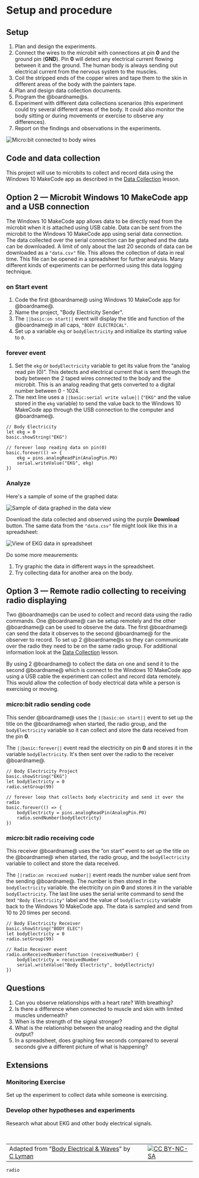 # Setup and procedure

## Setup

1. Plan and design the experiments.
2. Connect the wires to the microbit with connections at pin **0** and the ground pin (**GND**). Pin **0** will detect any electrical current flowing between it and the ground. The human body is always sending out electrical current from the nervous system to the muscles.
3. Coil the stripped ends of the copper wires and tape them to the skin in different areas of the body with the painters tape.
4. Plan and design data collection documents.
5. Program the @boardname@s.
6. Experiment with different data collections scenarios (this experiment could try several different areas of the body. It could also monitor the body sitting or during movements or exercise to observe any differences).
7. Report on the findings and observations in the experiments.

![Micro:bit connected to body wires](/static/courses/ucp-science/body-electrical/body-wires-connect.jpg)

## Code and data collection

This project will use to microbits to collect and record data using the Windows 10 MakeCode app  as described in the [Data Collection](/courses/ucp-science/data-collection/setup-procedure) lesson.

## Option 2 — Microbit Windows 10 MakeCode app and a USB connection

The Windows 10 MakeCode app allows data to be directly read from the microbit when it is attached using USB cable. Data can be sent from the microbit to the Windows 10 MakeCode app  using serial data connection. The data collected over the serial connection can be graphed and the data can be downloaded. A limit of only about the last 20 seconds of data can be downloaded as a ``"data.csv"`` file. This allows the collection of data in real time. This file can be opened in a spreadsheet for further analysis. Many different kinds of experiments can be performed using this data logging technique. 

### on Start event

1. Code the first @boardname@ using Windows 10 MakeCode app for @boardname@.
2. Name the project, "Body Electricity Sender".
3. The ``||basic:on start||`` event will display the title and function of the @boardname@ in all caps, ``"BODY ELECTRICAL"``.
4. Set up a variable ``ekg`` or ``bodyElectricity`` and initialize its starting value to `0`.

### forever event

1. Set the ``ekg`` or ``bodyElectricity`` variable to get its value from the “analog read pin (0)”. This detects and electrical current that is sent through the body between the 2 taped wires connected to the body and the microbit. This is an analog reading that gets converted to a digital number between 0 - 1024.
2. The next line uses a ``||basic:serial write value||`` (``"EKG"`` and the value stored in the ``ekg`` variable) to send the value back to the Windows 10 MakeCode app through the USB connection to the computer and @boardname@.

```blocks 
// Body Electricity
let ekg = 0
basic.showString("EKG")

// forever loop reading data on pin(0)
basic.forever(() => {
    ekg = pins.analogReadPin(AnalogPin.P0)
    serial.writeValue("EKG", ekg)
})
```

### Analyze

Here's a sample of some of the graphed data:

![Sample of data graphed in the data view](/static/courses/ucp-science/body-electrical/sample-graph.jpg)

Download the data collected and observed using the purple **Download** button.
The same data from the ``"data.csv"`` file might look like this in a spreadsheet:

![View of EKG data in spreadsheet](/static/courses/ucp-science/body-electrical/spreadsheet-view.jpg)

Do some more meaurements:

1. Try graphic the data in different ways in the spreadsheet.
2. Try collecting data for another area on the body.

## Option 3 — Remote radio collecting to receiving radio displaying

Two @boardname@s can be used to collect and record data using the radio commands. One @boardname@ can be setup remotely and the other @boardname@ can be used to observe the data. The first @boardname@ can send the data it observes to the second @boardname@ for the observer to record. To set up 2 @boardname@s so they can communicate over the radio they need to be on the same radio group. For additional information look at the [Data Collection](/courses/ucp-science/data-collection/setup-procedure) lesson.

By using 2 @boardname@ to collect the data on one and send it to the second @boardname@ which is connect to the Windows 10 MakeCode app using a USB cable the experiment can collect and record data remotely. This would allow the collection of body electrical data while a person is exercising or moving.

### micro:bit radio sending code

This sender @boardname@ uses the ``||basic:on start||`` event to set up the title on the @boardname@ when started, the radio group, and the ``bodyElectricity`` variable so it can collect and store the data received from the pin **0**.

The ``||basic:forever||`` event read the electricity on pin **0** and stores it in the variable ``bodyElectricity``. It's then sent over the radio to the receiver @boardname@. 
 
```blocks
// Body Electricity Project
basic.showString("EKG")
let bodyElectricty = 0
radio.setGroup(99)

// forever loop that collects body electricity and send it over the radio
basic.forever(() => {
    bodyElectricty = pins.analogReadPin(AnalogPin.P0)
    radio.sendNumber(bodyElectricty)
})
```

### micro:bit radio receiving code

This receiver @boardname@ uses the “on start” event to set up the title on the @boardname@ when started, the radio group, and the ``bodyElectricity`` variable to collect and store the data received.

The ``||radio:on received number||`` event reads the number value sent from the sending @boardname@. The number is then stored in the ``bodyElectricity`` variable. the electricity on pin **0** and stores it in the variable ``bodyElectricity``. The last line uses the serial write command to send the text `"Body Electricity"` label and the value of ``bodyElectricity`` variable back to the Windows 10 MakeCode app. The data is sampled and send from 10 to 20 times per second.
 
```blocks
// Body Electricity Receiver
basic.showString("BODY ELEC")
let bodyElectricty = 0
radio.setGroup(99)

// Radio Receiver event
radio.onReceivedNumber(function (receivedNumber) {
    bodyElectricty = receivedNumber
    serial.writeValue("Body Electricty", bodyElectricty)
})
```

## Questions

1. Can you observe relationships with a heart rate? With breathing? 
2. Is there a difference when connected to muscle and skin with limited muscles underneath?
3. When is the strength of the signal stronger?
4. What is the relationship between the analog reading and the digital output?
5. In a spreadsheet, does graphing few seconds compared to several seconds give a different picture of what is happening?

## Extensions

### Monitoring Exercise

Set up the experiment to collect data while someone is exercising. 

### Develop other hypotheses and experiments

Research what about EKG and other body electrical signals.

<br/>

| | | |
|-|-|-|
| Adapted from "[Body Electrical & Waves](https://drive.google.com/open?id=1KofuOt0v1lmQhQyJux1XWDVoCDeslcjDFysjStFmo1w)" by [C Lyman](http://utahcoding.org) | | [![CC BY-NC-SA](https://licensebuttons.net/l/by-nc-sa/4.0/80x15.png)](https://creativecommons.org/licenses/by-nc-sa/4.0/) |

```package
radio
```